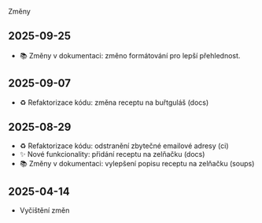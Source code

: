 Změny
## 2025-09-25
  - 📚 Změny v dokumentaci: změno formátování pro lepší přehlednost.
## 2025-09-07
  - ♻️ Refaktorizace kódu: změna receptu na buřtguláš (docs)
## 2025-08-29
  - ♻️ Refaktorizace kódu: odstranění zbytečné emailové adresy (ci)
  - ✨ Nové funkcionality: přidání receptu na zelňačku (docs)
  - 📚 Změny v dokumentaci: vylepšení popisu receptu na zelňačku (soups)
## 2025-04-14
  - Vyčištění změn
